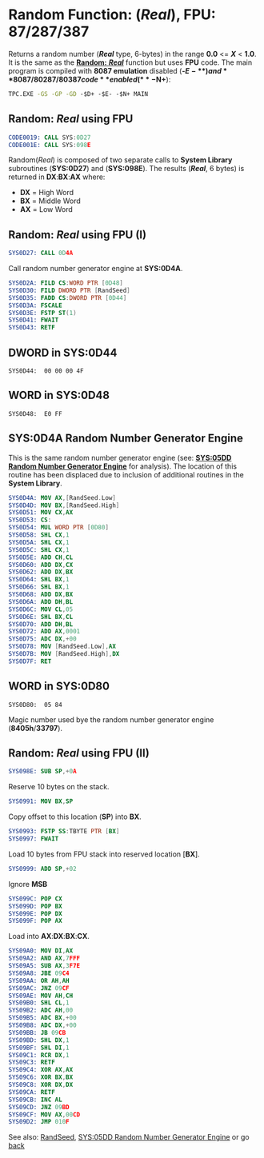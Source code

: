 # Random Function: (*Real*), FPU: 87/287/387 

Returns a random number (***Real*** type, 6-bytes) in the range **0.0** <= ***X*** < **1.0**. It is the same as the [**Random:** ***Real***](RANDOM-REAL.md) function but uses **FPU** code. The main program is compiled with **8087 emulation** disabled (**-$E-**) and **8087/80287/80387 code** enabled (**-$N+**):

```cmd
TPC.EXE -GS -GP -GD -$D+ -$E- -$N+ MAIN
```

## Random: *Real* using FPU

```nasm
CODE0019: CALL SYS:0D27
CODE001E: CALL SYS:098E
```

Random(*Real*) is composed of two separate calls to **System Library** subroutines (**SYS:0D27**) and (**SYS:098E**). The results (***Real***, 6 bytes) is returned in **DX**:**BX**:**AX** where:
- **DX** = High Word
- **BX** = Middle Word
- **AX** = Low Word

## Random: *Real* using FPU (I)
```nasm
SYS0D27: CALL 0D4A
```

Call random number generator engine at **SYS:0D4A**.

```nasm
SYS0D2A: FILD CS:WORD PTR [0D48]
SYS0D30: FILD DWORD PTR [RandSeed]
SYS0D35: FADD CS:DWORD PTR [0D44]
SYS0D3A: FSCALE
SYS0D3E: FSTP ST(1)
SYS0D41: FWAIT
SYS0D43: RETF
```

## DWORD in SYS:0D44
```
SYS0D44:  00 00 00 4F
```

## WORD in SYS:0D48
```
SYS0D48:  E0 FF
```

## SYS:0D4A Random Number Generator Engine

This is the same random number generator engine (see: **[SYS:05DD Random Number Generator Engine](RANDOM-ENGINE.md)** for analysis). The location of this routine has been displaced due to inclusion of additional routines in the **System Library**.

```nasm
SYS0D4A: MOV AX,[RandSeed.Low]
SYS0D4D: MOV BX,[RandSeed.High]
SYS0D51: MOV CX,AX
SYS0D53: CS:
SYS0D54: MUL WORD PTR [0D80]
SYS0D58: SHL CX,1
SYS0D5A: SHL CX,1
SYS0D5C: SHL CX,1
SYS0D5E: ADD CH,CL
SYS0D60: ADD DX,CX
SYS0D62: ADD DX,BX
SYS0D64: SHL BX,1
SYS0D66: SHL BX,1
SYS0D68: ADD DX,BX
SYS0D6A: ADD DH,BL
SYS0D6C: MOV CL,05
SYS0D6E: SHL BX,CL
SYS0D70: ADD DH,BL
SYS0D72: ADD AX,0001
SYS0D75: ADC DX,+00
SYS0D78: MOV [RandSeed.Low],AX
SYS0D7B: MOV [RandSeed.High],DX
SYS0D7F: RET
```

## WORD in SYS:0D80
```
SYS0D80:  05 84
```

Magic number used bye the random number generator engine (**8405h**/**33797**).

## Random: *Real* using FPU (II)

```nasm
SYS098E: SUB SP,+0A
```

Reserve 10 bytes on the stack.

```nasm
SYS0991: MOV BX,SP
```

Copy offset to this location (**SP**) into **BX**.

```nasm
SYS0993: FSTP SS:TBYTE PTR [BX]
SYS0997: FWAIT
```

Load 10 bytes from FPU stack into reserved location [**BX**].

```nasm
SYS0999: ADD SP,+02
```

Ignore **MSB**

```nasm
SYS099C: POP CX
SYS099D: POP BX
SYS099E: POP DX
SYS099F: POP AX
```

Load into **AX**:**DX**:**BX**:**CX**.

```nasm
SYS09A0: MOV DI,AX
SYS09A2: AND AX,7FFF
SYS09A5: SUB AX,3F7E
SYS09A8: JBE 09C4
SYS09AA: OR AH,AH
SYS09AC: JNZ 09CF
SYS09AE: MOV AH,CH
SYS09B0: SHL CL,1
SYS09B2: ADC AH,00
SYS09B5: ADC BX,+00
SYS09B8: ADC DX,+00
SYS09BB: JB 09CB
SYS09BD: SHL DX,1
SYS09BF: SHL DI,1
SYS09C1: RCR DX,1
SYS09C3: RETF
SYS09C4: XOR AX,AX
SYS09C6: XOR BX,BX
SYS09C8: XOR DX,DX
SYS09CA: RETF
SYS09CB: INC AL
SYS09CD: JNZ 09BD
SYS09CF: MOV AX,00CD
SYS09D2: JMP 010F
```

See also: [RandSeed](../DATA.md), [SYS:05DD Random Number Generator Engine](RANDOM-ENGINE.md) or go [back](../../README.md)